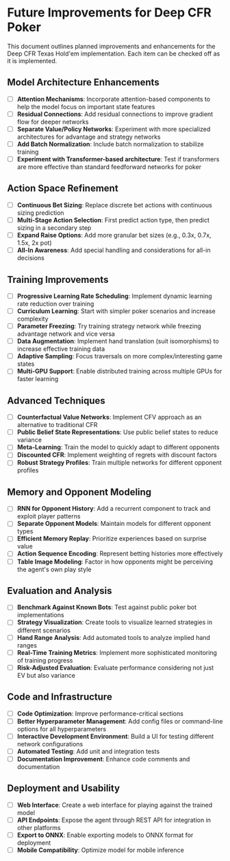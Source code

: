 # Future Improvements for Deep CFR Poker

This document outlines planned improvements and enhancements for the Deep CFR Texas Hold'em implementation. Each item can be checked off as it is implemented.

## Model Architecture Enhancements

- [ ] **Attention Mechanisms**: Incorporate attention-based components to help the model focus on important state features
- [ ] **Residual Connections**: Add residual connections to improve gradient flow for deeper networks
- [ ] **Separate Value/Policy Networks**: Experiment with more specialized architectures for advantage and strategy networks
- [ ] **Add Batch Normalization**: Include batch normalization to stabilize training
- [ ] **Experiment with Transformer-based architecture**: Test if transformers are more effective than standard feedforward networks for poker

## Action Space Refinement

- [ ] **Continuous Bet Sizing**: Replace discrete bet actions with continuous sizing prediction
- [ ] **Multi-Stage Action Selection**: First predict action type, then predict sizing in a secondary step
- [ ] **Expand Raise Options**: Add more granular bet sizes (e.g., 0.3x, 0.7x, 1.5x, 2x pot)
- [ ] **All-In Awareness**: Add special handling and considerations for all-in decisions

## Training Improvements

- [ ] **Progressive Learning Rate Scheduling**: Implement dynamic learning rate reduction over training
- [ ] **Curriculum Learning**: Start with simpler poker scenarios and increase complexity
- [ ] **Parameter Freezing**: Try training strategy network while freezing advantage network and vice versa
- [ ] **Data Augmentation**: Implement hand translation (suit isomorphisms) to increase effective training data
- [ ] **Adaptive Sampling**: Focus traversals on more complex/interesting game states
- [ ] **Multi-GPU Support**: Enable distributed training across multiple GPUs for faster learning

## Advanced Techniques

- [ ] **Counterfactual Value Networks**: Implement CFV approach as an alternative to traditional CFR
- [ ] **Public Belief State Representations**: Use public belief states to reduce variance
- [ ] **Meta-Learning**: Train the model to quickly adapt to different opponents
- [ ] **Discounted CFR**: Implement weighting of regrets with discount factors
- [ ] **Robust Strategy Profiles**: Train multiple networks for different opponent profiles

## Memory and Opponent Modeling

- [ ] **RNN for Opponent History**: Add a recurrent component to track and exploit player patterns
- [ ] **Separate Opponent Models**: Maintain models for different opponent types
- [ ] **Efficient Memory Replay**: Prioritize experiences based on surprise value
- [ ] **Action Sequence Encoding**: Represent betting histories more effectively
- [ ] **Table Image Modeling**: Factor in how opponents might be perceiving the agent's own play style

## Evaluation and Analysis

- [ ] **Benchmark Against Known Bots**: Test against public poker bot implementations
- [ ] **Strategy Visualization**: Create tools to visualize learned strategies in different scenarios
- [ ] **Hand Range Analysis**: Add automated tools to analyze implied hand ranges
- [ ] **Real-Time Training Metrics**: Implement more sophisticated monitoring of training progress
- [ ] **Risk-Adjusted Evaluation**: Evaluate performance considering not just EV but also variance

## Code and Infrastructure

- [ ] **Code Optimization**: Improve performance-critical sections
- [ ] **Better Hyperparameter Management**: Add config files or command-line options for all hyperparameters
- [ ] **Interactive Development Environment**: Build a UI for testing different network configurations
- [ ] **Automated Testing**: Add unit and integration tests
- [ ] **Documentation Improvement**: Enhance code comments and documentation

## Deployment and Usability

- [ ] **Web Interface**: Create a web interface for playing against the trained model
- [ ] **API Endpoints**: Expose the agent through REST API for integration in other platforms
- [ ] **Export to ONNX**: Enable exporting models to ONNX format for deployment
- [ ] **Mobile Compatibility**: Optimize model for mobile inference